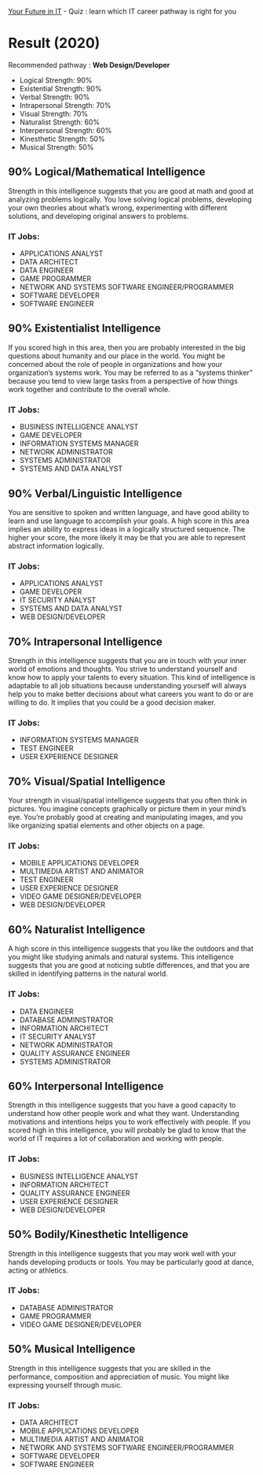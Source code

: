 [Your Future in IT](https://yourfuturein.it/quiz-without-login/) - Quiz : learn which IT career pathway is right for you

# Result (2020)
Recommended pathway : **Web Design/Developer**

* Logical Strength: 90%
* Existential Strength: 90%
* Verbal Strength: 90%
* Intrapersonal Strength: 70%
* Visual Strength: 70%
* Naturalist Strength: 60%
* Interpersonal Strength: 60%
* Kinesthetic Strength: 50%
* Musical Strength: 50%

## 90% Logical/Mathematical Intelligence
Strength in this intelligence suggests that you are good at math and good at analyzing problems logically. You love solving logical problems, developing your own theories about what’s wrong, experimenting with different solutions, and developing original answers to problems.
### IT Jobs: 
* APPLICATIONS ANALYST
* DATA ARCHITECT
* DATA ENGINEER
* GAME PROGRAMMER
* NETWORK AND SYSTEMS SOFTWARE ENGINEER/PROGRAMMER
* SOFTWARE DEVELOPER
* SOFTWARE ENGINEER

## 90% Existentialist Intelligence
If you scored high in this area, then you are probably interested in the big questions about humanity and our place in the world. You might be concerned about the role of people in organizations and how your organization’s systems work. You may be referred to as a “systems thinker” because you tend to view large tasks from a perspective of how things work together and contribute to the overall whole.
### IT Jobs: 
* BUSINESS INTELLIGENCE ANALYST
* GAME DEVELOPER
* INFORMATION SYSTEMS MANAGER
* NETWORK ADMINISTRATOR
* SYSTEMS ADMINISTRATOR
* SYSTEMS AND DATA ANALYST

## 90% Verbal/Linguistic Intelligence
You are sensitive to spoken and written language, and have good ability to learn and use language to accomplish your goals. A high score in this area implies an ability to express ideas in a logically structured sequence. The higher your score, the more likely it may be that you are able to represent abstract information logically.
### IT Jobs: 
* APPLICATIONS ANALYST
* GAME DEVELOPER
* IT SECURITY ANALYST
* SYSTEMS AND DATA ANALYST
* WEB DESIGN/DEVELOPER

## 70% Intrapersonal Intelligence
Strength in this intelligence suggests that you are in touch with your inner world of emotions and thoughts. You strive to understand yourself and know how to apply your talents to every situation. This kind of intelligence is adaptable to all job situations because understanding yourself will always help you to make better decisions about what careers you want to do or are willing to do. It implies that you could be a good decision maker.
### IT Jobs: 
* INFORMATION SYSTEMS MANAGER
* TEST ENGINEER
* USER EXPERIENCE DESIGNER

## 70% Visual/Spatial Intelligence
Your strength in visual/spatial intelligence suggests that you often think in pictures. You imagine concepts graphically or picture them in your mind’s eye. You’re probably good at creating and manipulating images, and you like organizing spatial elements and other objects on a page.
### IT Jobs: 
* MOBILE APPLICATIONS DEVELOPER
* MULTIMEDIA ARTIST AND ANIMATOR
* TEST ENGINEER
* USER EXPERIENCE DESIGNER
* VIDEO GAME DESIGNER/DEVELOPER
* WEB DESIGN/DEVELOPER

## 60% Naturalist Intelligence
A high score in this intelligence suggests that you like the outdoors and that you might like studying animals and natural systems. This intelligence suggests that you are good at noticing subtle differences, and that you are skilled in identifying patterns in the natural world.

### IT Jobs: 
* DATA ENGINEER
* DATABASE ADMINISTRATOR
* INFORMATION ARCHITECT
* IT SECURITY ANALYST
* NETWORK ADMINISTRATOR
* QUALITY ASSURANCE ENGINEER
* SYSTEMS ADMINISTRATOR

## 60% Interpersonal Intelligence
Strength in this intelligence suggests that you have a good capacity to understand how other people work and what they want. Understanding motivations and intentions helps you to work effectively with people. If you scored high in this intelligence, you will probably be glad to know that the world of IT requires a lot of collaboration and working with people.
### IT Jobs: 
* BUSINESS INTELLIGENCE ANALYST
* INFORMATION ARCHITECT
* QUALITY ASSURANCE ENGINEER
* USER EXPERIENCE DESIGNER
* WEB DESIGN/DEVELOPER

## 50% Bodily/Kinesthetic Intelligence
Strength in this intelligence suggests that you may work well with your hands developing products or tools. You may be particularly good at dance, acting or athletics.
### IT Jobs: 
* DATABASE ADMINISTRATOR
* GAME PROGRAMMER
* VIDEO GAME DESIGNER/DEVELOPER

## 50% Musical Intelligence
Strength in this intelligence suggests that you are skilled in the performance, composition and appreciation of music. You might like expressing yourself through music.
### IT Jobs: 
* DATA ARCHITECT
* MOBILE APPLICATIONS DEVELOPER
* MULTIMEDIA ARTIST AND ANIMATOR
* NETWORK AND SYSTEMS SOFTWARE ENGINEER/PROGRAMMER
* SOFTWARE DEVELOPER
* SOFTWARE ENGINEER
